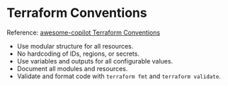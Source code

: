 # Terraform Conventions

Reference: [awesome-copilot Terraform Conventions](https://github.com/github/awesome-copilot)

- Use modular structure for all resources.
- No hardcoding of IDs, regions, or secrets.
- Use variables and outputs for all configurable values.
- Document all modules and resources.
- Validate and format code with `terraform fmt` and `terraform validate`.
